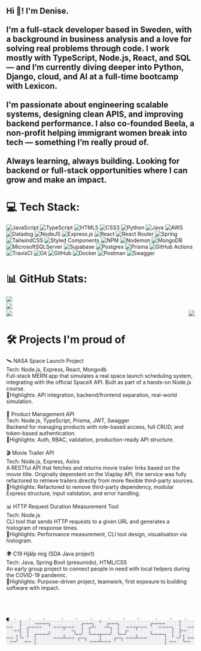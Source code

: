 <h2 align="left">Hi 👋! I'm Denise.<br><br>I'm a full-stack developer based in Sweden, with a background in business analysis and a love for solving real problems through code. I work mostly with TypeScript, Node.js, React, and SQL — and I’m currently diving deeper into Python, Django, cloud, and AI at a full-time bootcamp with Lexicon.<br><br>I'm passionate about engineering scalable systems, designing clean APIS, and improving backend performance. I also co-founded Beela, a non-profit helping immigrant women break into tech — something I’m really proud of.<br><br>Always learning, always building. Looking for backend or full-stack opportunities where I can grow and make an impact.</h2>

###

# 💻 Tech Stack:
![JavaScript](https://img.shields.io/badge/javascript-%23323330.svg?style=flat&logo=javascript&logoColor=%23F7DF1E) ![TypeScript](https://img.shields.io/badge/typescript-%23007ACC.svg?style=flat&logo=typescript&logoColor=white) ![HTML5](https://img.shields.io/badge/html5-%23E34F26.svg?style=flat&logo=html5&logoColor=white) ![CSS3](https://img.shields.io/badge/css3-%231572B6.svg?style=flat&logo=css3&logoColor=white) ![Python](https://img.shields.io/badge/python-3670A0?style=flat&logo=python&logoColor=ffdd54) ![Java](https://img.shields.io/badge/java-%23ED8B00.svg?style=flat&logo=openjdk&logoColor=white) ![AWS](https://img.shields.io/badge/AWS-%23FF9900.svg?style=flat&logo=amazon-aws&logoColor=white) ![Datadog](https://img.shields.io/badge/datadog-%23632CA6.svg?style=flat&logo=datadog&logoColor=white) ![NodeJS](https://img.shields.io/badge/node.js-6DA55F?style=flat&logo=node.js&logoColor=white) ![Express.js](https://img.shields.io/badge/express.js-%23404d59.svg?style=flat&logo=express&logoColor=%2361DAFB) ![React](https://img.shields.io/badge/react-%2320232a.svg?style=flat&logo=react&logoColor=%2361DAFB) ![React Router](https://img.shields.io/badge/React_Router-CA4245?style=flat&logo=react-router&logoColor=white) ![Spring](https://img.shields.io/badge/spring-%236DB33F.svg?style=flat&logo=spring&logoColor=white) ![TailwindCSS](https://img.shields.io/badge/tailwindcss-%2338B2AC.svg?style=flat&logo=tailwind-css&logoColor=white) ![Styled Components](https://img.shields.io/badge/styled--components-DB7093?style=flat&logo=styled-components&logoColor=white) ![NPM](https://img.shields.io/badge/NPM-%23CB3837.svg?style=flat&logo=npm&logoColor=white) ![Nodemon](https://img.shields.io/badge/NODEMON-%23323330.svg?style=flat&logo=nodemon&logoColor=%BBDEAD) ![MongoDB](https://img.shields.io/badge/MongoDB-%234ea94b.svg?style=flat&logo=mongodb&logoColor=white) ![MicrosoftSQLServer](https://img.shields.io/badge/Microsoft%20SQL%20Server-CC2927?style=flat&logo=microsoft%20sql%20server&logoColor=white) ![Supabase](https://img.shields.io/badge/Supabase-3ECF8E?style=flat&logo=supabase&logoColor=white) ![Postgres](https://img.shields.io/badge/postgres-%23316192.svg?style=flat&logo=postgresql&logoColor=white) ![Prisma](https://img.shields.io/badge/Prisma-3982CE?style=flat&logo=Prisma&logoColor=white) ![GitHub Actions](https://img.shields.io/badge/github%20actions-%232671E5.svg?style=flat&logo=githubactions&logoColor=white) ![TravisCI](https://img.shields.io/badge/travis%20ci-%232B2F33.svg?style=flat&logo=travis&logoColor=white) ![Git](https://img.shields.io/badge/git-%23F05033.svg?style=flat&logo=git&logoColor=white) ![GitHub](https://img.shields.io/badge/github-%23121011.svg?style=flat&logo=github&logoColor=white) ![Docker](https://img.shields.io/badge/docker-%230db7ed.svg?style=flat&logo=docker&logoColor=white) ![Postman](https://img.shields.io/badge/Postman-FF6C37?style=flat&logo=postman&logoColor=white) ![Swagger](https://img.shields.io/badge/-Swagger-%23Clojure?style=flat&logo=swagger&logoColor=white)
# 📊 GitHub Stats:
![](https://github-readme-stats.vercel.app/api?username=dendenmuniz&theme=dracula&hide_border=false&include_all_commits=false&count_private=false)<br/>
![](https://nirzak-streak-stats.vercel.app/?user=dendenmuniz&theme=dracula&hide_border=false)<br/>
![](https://github-readme-stats.vercel.app/api/top-langs/?username=dendenmuniz&theme=dracula&hide_border=false&include_all_commits=false&count_private=false&layout=compact)
 <img align="right" height="150" src="https://i.imgflip.com/65efzo.gif"  /><br/>

###

<div align="right">
 
</div>

###

# 🛠️ Projects I'm proud of
<p align="left">🛰️ NASA Space Launch Project <br>Tech: Node.js, Express, React, Mongodb<br>Full-stack MERN app that simulates a real space launch scheduling system, integrating with the official SpaceX API. Built as part of a hands-on Node.js course.<br>📍Highlights: API integration, backend/frontend separation, real-world simulation.<br><br>🔐 Product Management API<br>Tech: Node.js, TypeScript, Prisma, JWT, Swagger<br>Backend for managing products with role-based access, full CRUD, and token-based authentication.<br>📍Highlights: Auth, RBAC, validation, production-ready API structure.<br><br>🎬 Movie Trailer API <br>Tech: Node.js, Express, Axios<br>A RESTful API that fetches and returns movie trailer links based on the movie title. Originally dependent on the Viaplay API, the service was fully refactored to retrieve trailers directly from more flexible third-party sources.<br>📍Highlights: Refactored to remove third-party dependency, modular Express structure, input validation, and error handling.<br><br>📊 HTTP Request Duration Measurement Tool<br>Tech: Node.js<br>CLI tool that sends HTTP requests to a given URL and generates a histogram of response times.<br>📍Highlights: Performance measurement, CLI tool design, visualisation via histogram.<br><br>🌍 C19 Hjälp mig (SDA Java project)<br>Tech: Java, Spring Boot (presumido), HTML/CSS<br>An early group project to connect people in need with local helpers during the COVID-19 pandemic.<br>📍Highlights: Purpose-driven project, teamwork, first exposure to building software with impact.</p><br/><br/>

###



###

<picture>
  <source media="(prefers-color-scheme: dark)" srcset="https://raw.githubusercontent.com/dendenmuniz/dendenmuniz/output/pacman-contribution-graph-dark.svg">
  <source media="(prefers-color-scheme: light)" srcset="https://raw.githubusercontent.com/dendenmuniz/dendenmuniz/output/pacman-contribution-graph.svg">
  <img alt="pacman contribution graph" src="https://raw.githubusercontent.com/dendenmuniz/dendenmuniz/output/pacman-contribution-graph.svg">
</picture>

###
